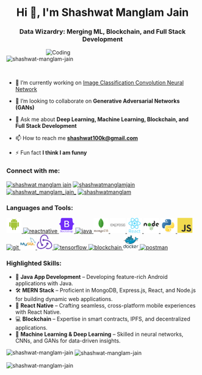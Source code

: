 
<h1 align="center">Hi 👋, I'm Shashwat Manglam Jain</h1>
<h3 align="center">Data Wizardry: Merging ML, Blockchain, and Full Stack Development</h3>

<img align="right" alt="Coding" width="400" src="https://cdn.dribbble.com/users/1162077/screenshots/3848914/programmer.gif"/>
<p align="left"> <img src="https://komarev.com/ghpvc/?username=shashwat-manglam-jain&label=Profile%20views&color=0e75b6&style=flat" alt="shashwat-manglam-jain" /> </p>

<p align="left"> <a href="https://twitter.com/" target="blank"><img src="https://img.shields.io/twitter/follow/?logo=twitter&style=for-the-badge" alt="" /></a> </p>

- 🔭 I’m currently working on [Image Classification Convolution Neural Network](https://github.com/Shashwat-Manglam-Jain/cat_vs_dog_convolution_neural_network.git)

- 👯 I’m looking to collaborate on **Generative Adversarial Networks (GANs)**

- 💬 Ask me about **Deep Learning, Machine Learning, Blockchain, and Full Stack Development**

- 📫 How to reach me **shashwat100k@gmail.com**

- ⚡ Fun fact **I think I am funny**

<h3 align="left">Connect with me:</h3>
<p align="left">
<a href="https://linkedin.com/in/shashwat-manglam-jain" target="blank"><img align="center" src="https://raw.githubusercontent.com/rahuldkjain/github-profile-readme-generator/master/src/images/icons/Social/linked-in-alt.svg" alt="shashwat manglam jain" height="30" width="40" /></a>
<a href="https://kaggle.com/shashwatmanglamjain" target="blank"><img align="center" src="https://raw.githubusercontent.com/rahuldkjain/github-profile-readme-generator/master/src/images/icons/Social/kaggle.svg" alt="shashwatmanglamjain" height="30" width="40" /></a>
<a href="https://instagram.com/shashwat_manglam_jain_" target="blank"><img align="center" src="https://raw.githubusercontent.com/rahuldkjain/github-profile-readme-generator/master/src/images/icons/Social/instagram.svg" alt="shashwat_manglam_jain_" height="30" width="40" /></a>
<a href="https://www.leetcode.com/shashwatmanglam" target="blank"><img align="center" src="https://raw.githubusercontent.com/rahuldkjain/github-profile-readme-generator/master/src/images/icons/Social/leet-code.svg" alt="shashwatmanglam" height="30" width="40" /></a>
</p>

<h3 align="left">Languages and Tools:</h3>
<p align="left"> 
  <a href="https://developer.android.com" target="_blank" rel="noreferrer"> <img src="https://raw.githubusercontent.com/devicons/devicon/master/icons/android/android-original-wordmark.svg" alt="android" width="40" height="40"/> </a> 
  <a href="https://reactnative.dev/" target="_blank" rel="noreferrer"> <img src="https://reactnative.dev/img/header_logo.svg" alt="reactnative" width="40" height="40"/> </a> 
  <a href="https://getbootstrap.com" target="_blank" rel="noreferrer"> <img src="https://raw.githubusercontent.com/devicons/devicon/master/icons/bootstrap/bootstrap-plain-wordmark.svg" alt="bootstrap" width="40" height="40"/> </a> 
  <a href="https://www.w3schools.com/java/" target="_blank" rel="noreferrer"> <img src="https://www.vectorlogo.zone/logos/java/java-icon.svg" alt="java" width="40" height="40"/> </a> 
  <a href="https://www.mongodb.com/" target="_blank" rel="noreferrer"> <img src="https://raw.githubusercontent.com/devicons/devicon/master/icons/mongodb/mongodb-original-wordmark.svg" alt="mongodb" width="40" height="40"/> </a> 
  <a href="https://expressjs.com" target="_blank" rel="noreferrer"> <img src="https://raw.githubusercontent.com/devicons/devicon/master/icons/express/express-original-wordmark.svg" alt="express" width="40" height="40"/> </a> 
  <a href="https://reactjs.org/" target="_blank" rel="noreferrer"> <img src="https://raw.githubusercontent.com/devicons/devicon/master/icons/react/react-original-wordmark.svg" alt="react" width="40" height="40"/> </a> 
  <a href="https://nodejs.org" target="_blank" rel="noreferrer"> <img src="https://raw.githubusercontent.com/devicons/devicon/master/icons/nodejs/nodejs-original-wordmark.svg" alt="nodejs" width="40" height="40"/> </a> 
  <a href="https://www.python.org" target="_blank" rel="noreferrer"> <img src="https://raw.githubusercontent.com/devicons/devicon/master/icons/python/python-original.svg" alt="python" width="40" height="40"/> </a> 
  <a href="https://developer.mozilla.org/en-US/docs/Web/JavaScript" target="_blank" rel="noreferrer"> <img src="https://raw.githubusercontent.com/devicons/devicon/master/icons/javascript/javascript-original.svg" alt="javascript" width="40" height="40"/> </a> 
  <a href="https://git-scm.com/" target="_blank" rel="noreferrer"> <img src="https://www.vectorlogo.zone/logos/git-scm/git-scm-icon.svg" alt="git" width="40" height="40"/> </a> 
  <a href="https://www.mysql.com/" target="_blank" rel="noreferrer"> <img src="https://raw.githubusercontent.com/devicons/devicon/master/icons/mysql/mysql-original-wordmark.svg" alt="mysql" width="40" height="40"/> </a> 
  <a href="https://redux.js.org" target="_blank" rel="noreferrer"> <img src="https://raw.githubusercontent.com/devicons/devicon/master/icons/redux/redux-original.svg" alt="redux" width="40" height="40"/> </a> 
  <a href="https://www.tensorflow.org" target="_blank" rel="noreferrer"> <img src="https://www.vectorlogo.zone/logos/tensorflow/tensorflow-icon.svg" alt="tensorflow" width="40" height="40"/> </a> 
  <a href="https://www.blockchain.com/" target="_blank" rel="noreferrer"> <img src="https://cryptologos.cc/merch/ethereum-eth-sticker.jpg?v=035" alt="blockchain" width="40" height="40"/> </a> 
  <a href="https://www.docker.com/" target="_blank" rel="noreferrer"> <img src="https://raw.githubusercontent.com/devicons/devicon/master/icons/docker/docker-original-wordmark.svg" alt="docker" width="40" height="40"/> </a> 
  <a href="https://www.postman.com/" target="_blank" rel="noreferrer"> <img src="https://www.vectorlogo.zone/logos/getpostman/getpostman-icon.svg" alt="postman" width="40" height="40"/> </a> 
</p>

<h3 align="left">Highlighted Skills:</h3>
<ul>
  <li>🚀 <strong>Java App Development</strong> – Developing feature-rich Android applications with Java.</li>
  <li>🛠 <strong>MERN Stack</strong> – Proficient in MongoDB, Express.js, React, and Node.js for building dynamic web applications.</li>
  <li>📱 <strong>React Native</strong> – Crafting seamless, cross-platform mobile experiences with React Native.</li>
  <li>💻 <strong>Blockchain</strong> – Expertise in smart contracts, IPFS, and decentralized applications.</li>
  <li>🧠 <strong>Machine Learning & Deep Learning</strong> – Skilled in neural networks, CNNs, and GANs for data-driven insights.</li>
</ul>

<p><img align="left" src="https://github-readme-stats.vercel.app/api/top-langs?username=shashwat-manglam-jain&show_icons=true&locale=en&layout=compact" alt="shashwat-manglam-jain" /></p>

<p>&nbsp;<img align="center" src="https://github-readme-stats.vercel.app/api?username=shashwat-manglam-jain&show_icons=true&locale=en" alt="shashwat-manglam-jain" /></p>

<p><img align="center" src="https://github-readme-streak-stats.herokuapp.com/?user=shashwat-manglam-jain&" alt="shashwat-manglam-jain" /></p>
